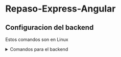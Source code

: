 # Repaso-Express-Angular

## Configuracion del backend

Estos comandos son en Linux

<details>
<summary>Comandos para el backend</summary>
    - npm init // Este archivo contiene información sobre tu proyecto y las dependencias necesarias. 
    
    - nodemon cors express express-validator dontenv  morgan // Dependencias que utilizaremos en el repaso

    - agregar "dev": "nodemon _ruta_del_index.js" para que funcione con morgan

    - sudo fuser -k numeroDePuerto/tcp // Limpia el puerto deseado

</details>

